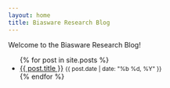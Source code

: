 ```yaml
---
layout: home
title: Biasware Research Blog
---
```


Welcome to the Biasware Research Blog!

<ul>
  {% for post in site.posts %}
    <li>
      <a href="{{ post.url }}">{{ post.title }}</a> <small>{{ post.date | date: "%b %d, %Y" }}</small>
    </li>
  {% endfor %}
</ul>
